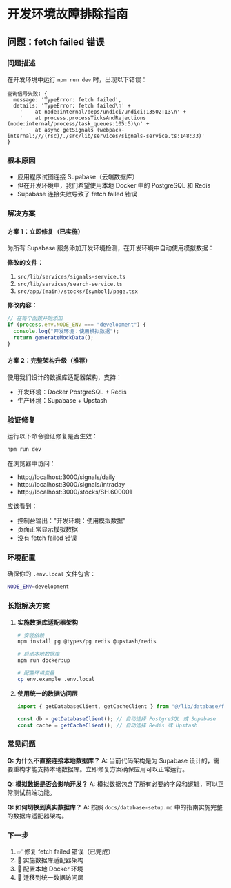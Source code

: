 # 开发环境故障排除指南

## 问题：fetch failed 错误

### 问题描述

在开发环境中运行 `npm run dev` 时，出现以下错误：

```
查询信号失败: {
  message: 'TypeError: fetch failed',
  details: 'TypeError: fetch failed\n' +
    '    at node:internal/deps/undici/undici:13502:13\n' +
    '    at process.processTicksAndRejections (node:internal/process/task_queues:105:5)\n' +
    '    at async getSignals (webpack-internal:///(rsc)/./src/lib/services/signals-service.ts:148:33)'
}
```

### 根本原因

- 应用程序试图连接 Supabase（云端数据库）
- 但在开发环境中，我们希望使用本地 Docker 中的 PostgreSQL 和 Redis
- Supabase 连接失败导致了 fetch failed 错误

### 解决方案

#### 方案 1：立即修复（已实施）

为所有 Supabase 服务添加开发环境检测，在开发环境中自动使用模拟数据：

**修改的文件：**

1. `src/lib/services/signals-service.ts`
2. `src/lib/services/search-service.ts`
3. `src/app/(main)/stocks/[symbol]/page.tsx`

**修改内容：**

```typescript
// 在每个函数开始添加
if (process.env.NODE_ENV === "development") {
  console.log("开发环境：使用模拟数据");
  return generateMockData();
}
```

#### 方案 2：完整架构升级（推荐）

使用我们设计的数据库适配器架构，支持：

- 开发环境：Docker PostgreSQL + Redis
- 生产环境：Supabase + Upstash

### 验证修复

运行以下命令验证修复是否生效：

```bash
npm run dev
```

在浏览器中访问：

- http://localhost:3000/signals/daily
- http://localhost:3000/signals/intraday
- http://localhost:3000/stocks/SH.600001

应该看到：

- 控制台输出："开发环境：使用模拟数据"
- 页面正常显示模拟数据
- 没有 fetch failed 错误

### 环境配置

确保你的 `.env.local` 文件包含：

```bash
NODE_ENV=development
```

### 长期解决方案

1. **实施数据库适配器架构**

   ```bash
   # 安装依赖
   npm install pg @types/pg redis @upstash/redis

   # 启动本地数据库
   npm run docker:up

   # 配置环境变量
   cp env.example .env.local
   ```

2. **使用统一的数据访问层**

   ```typescript
   import { getDatabaseClient, getCacheClient } from "@/lib/database/factory";

   const db = getDatabaseClient(); // 自动选择 PostgreSQL 或 Supabase
   const cache = getCacheClient(); // 自动选择 Redis 或 Upstash
   ```

### 常见问题

**Q: 为什么不直接连接本地数据库？**
A: 当前代码架构是为 Supabase 设计的，需要重构才能支持本地数据库。立即修复方案确保应用可以正常运行。

**Q: 模拟数据是否会影响开发？**
A: 模拟数据包含了所有必要的字段和逻辑，可以正常测试前端功能。

**Q: 如何切换到真实数据库？**
A: 按照 `docs/database-setup.md` 中的指南实施完整的数据库适配器架构。

### 下一步

1. ✅ 修复 fetch failed 错误（已完成）
2. 🔄 实施数据库适配器架构
3. 🔄 配置本地 Docker 环境
4. 🔄 迁移到统一数据访问层
